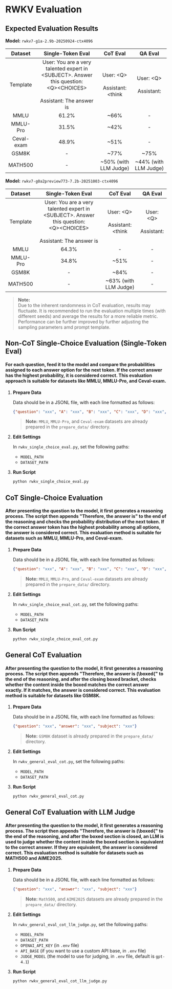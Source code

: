 # RWKV Evaluation

## Expected Evaluation Results

**Model:** `rwkv7-g1a-2.9b-20250924-ctx4096`

| Dataset    | Single-Token Eval | CoT Eval | QA Eval |
|:----------:|:------------------:|:---------:|:---------:|
| Template   | User: You are a very talented expert in \<SUBJECT\>. Answer this question:<br>\<Q\>\<CHOICES\><br><br>Assistant: The answer is | User: \<Q\><br><br>Assistant: <think | User: \<Q\><br><br>Assistant: |
| MMLU       | 61.2% | ~66% | - |
| MMLU-Pro   | 31.5% | ~42% | - |
| Ceval-exam | 48.9% | ~51% | - |
| GSM8K      | - | ~77% | ~75% |
| MATH500    | - | ~50% (with LLM Judge) | ~44% (with LLM Judge) |

**Model:** `rwkv7-g0a2preview773-7.2b-20251003-ctx4096`

| Dataset    | Single-Token Eval | CoT Eval | QA Eval |
|:----------:|:------------------:|:---------:|:---------:|
| Template   | User: You are a very talented expert in \<SUBJECT\>. Answer this question:<br>\<Q\>\<CHOICES\><br><br>Assistant: The answer is | User: \<Q\><br><br>Assistant: <think | User: \<Q\><br><br>Assistant: |
| MMLU       | 64.3% | - | - |
| MMLU-Pro   | 34.8% | ~51% | - |
| GSM8K      | - | ~84% | - |
| MATH500    | - | ~63% (with LLM Judge) | - |

> **Note:**  
> Due to the inherent randomness in CoT evaluation, results may fluctuate. It is recommended to run the evaluation multiple times (with different seeds) and average the results for a more reliable metric.
> Performance can be further improved by further adjusting the sampling parameters amd prompt template.

## Non-CoT Single-Choice Evaluation (Single-Token Eval)

#### For each question, feed it to the model and compare the probabilities assigned to each answer option for the next token. If the correct answer has the highest probability, it is considered correct. This evaluation approach is suitable for datasets like MMLU, MMLU-Pro, and Ceval-exam.

1.  **Prepare Data**

    Data should be in a JSONL file, with each line formatted as follows:
    ```json
    {"question": "xxx", "A": "xxx", "B": "xxx", "C": "xxx", "D": "xxx", "answer": "A", "subject": "xxx"}
    ```
    > **Note:** `MMLU`, `MMLU-Pro`, and `Ceval-exam` datasets are already prepared in the `prepare_data/` directory.

2.  **Edit Settings**

    In `rwkv_single_choice_eval.py`, set the following paths:
    - `MODEL_PATH`
    - `DATASET_PATH`

3.  **Run Script**
    ```bash
    python rwkv_single_choice_eval.py
    ```

## CoT Single-Choice Evaluation

#### After presenting the question to the model, it first generates a reasoning process. The script then appends "Therefore, the answer is" to the end of the reasoning and checks the probability distribution of the next token. If the correct answer token has the highest probability among all options, the answer is considered correct. This evaluation method is suitable for datasets such as MMLU, MMLU-Pro, and Ceval-exam.

1.  **Prepare Data**

    Data should be in a JSONL file, with each line formatted as follows:
    ```json
    {"question": "xxx", "A": "xxx", "B": "xxx", "C": "xxx", "D": "xxx", "answer": "A", "subject": "xxx"}
    ```
    > **Note:** `MMLU`, `MMLU-Pro`, and `Ceval-exam` datasets are already prepared in the `prepare_data/` directory.

2.  **Edit Settings**

    In `rwkv_single_choice_eval_cot.py`, set the following paths:
    - `MODEL_PATH`
    - `DATASET_PATH`

3.  **Run Script**
    ```bash
    python rwkv_single_choice_eval_cot.py
    ```

## General CoT Evaluation

#### After presenting the question to the model, it first generates a reasoning process. The script then appends "Therefore, the answer is \(\\boxed{" to the end of the reasoning, and after the closing boxed bracket, checks whether the content inside the boxed matches the correct answer exactly. If it matches, the answer is considered correct. This evaluation method is suitable for datasets like GSM8K.

1.  **Prepare Data**

    Data should be in a JSONL file, with each line formatted as follows:
    ```json
    {"question": "xxx", "answer": "xxx", "subject": "xxx"}
    ```
    > **Note:** `GSM8K` dataset is already prepared in the `prepare_data/` directory.

2.  **Edit Settings**

    In `rwkv_general_eval_cot.py`, set the following paths:
    - `MODEL_PATH`
    - `DATASET_PATH`

3.  **Run Script**
    ```bash
    python rwkv_general_eval_cot.py
    ```

## General CoT Evaluation with LLM Judge

#### After presenting the question to the model, it first generates a reasoning process. The script then appends "Therefore, the answer is \(\\boxed{" to the end of the reasoning, and after the boxed section is closed, an LLM is used to judge whether the content inside the boxed section is equivalent to the correct answer. If they are equivalent, the answer is considered correct. This evaluation method is suitable for datasets such as MATH500 and AIME2025.

1.  **Prepare Data**

    Data should be in a JSONL file, with each line formatted as follows:
    ```json
    {"question": "xxx", "answer": "xxx", "subject": "xxx"}
    ```
    > **Note:** `Math500`, and `AIME2025` datasets are already prepared in the `prepare_data/` directory.

2.  **Edit Settings**

    In `rwkv_general_eval_cot_llm_judge.py`, set the following paths:
    - `MODEL_PATH`
    - `DATASET_PATH`
    - `OPENAI_API_KEY` (in `.env` file)
    - `API_BASE` (if you want to use a custom API base, in `.env` file)
    - `JUDGE_MODEL` (the model to use for judging, in `.env` file, default is `gpt-4.1`)

3.  **Run Script**
    ```bash
    python rwkv_general_eval_cot_llm_judge.py
    ```